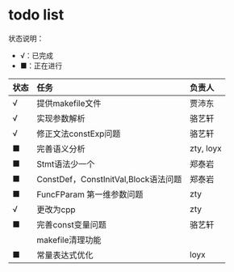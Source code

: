 # todo list
状态说明：
+ √：已完成
+ ■：正在进行

|状态| 任务 | 负责人 | 
|:-----|:-----|:-----|
|√| 提供makefile文件 | 贾沛东 | 
|√| 实现参数解析 | 骆艺轩 | 
|√| 修正文法constExp问题| 骆艺轩 |
|■| 完善语义分析 | zty, loyx| 
|■| Stmt语法少一个|郑泰岩| 
|■| ConstDef，ConstInitVal,Block语法问题|郑泰岩| 
|■| FuncFParam 第一维参数问题| zty|
|√| 更改为cpp | zty|
|■| 完善const变量问题| 骆艺轩| 
| | makefile清理功能||
|■|常量表达式优化| loyx|

